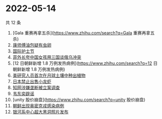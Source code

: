 # 2022-05-14

共 12 条

<!-- BEGIN -->
<!-- 最后更新时间 Sat May 14 2022 01:24:09 GMT+0800 (China Standard Time) -->

1. [Gala 重赛再拿五杀](https://www.zhihu.com/search?q=Gala 重赛再拿五杀)
1. [康师傅油包疑有虫卵](https://www.zhihu.com/search?q=康师傅油包疑有虫卵)
1. [国际护士节](https://www.zhihu.com/search?q=国际护士节)
1. [菲外长夸中国女孩用三国谈俄乌冲突](https://www.zhihu.com/search?q=菲外长夸中国女孩用三国谈俄乌冲突)
1. [12 日朝鲜新增 1.8 万例发热病例](https://www.zhihu.com/search?q=12 日朝鲜新增 1.8 万例发热病例)
1. [美研究人员首次在月球土壤中种出植物](https://www.zhihu.com/search?q=美研究人员首次在月球土壤中种出植物)
1. [日本禁止出售小龙虾](https://www.zhihu.com/search?q=日本禁止出售小龙虾)
1. [知网涉嫌垄断被立案调查](https://www.zhihu.com/search?q=知网涉嫌垄断被立案调查)
1. [韦东奕辟谣](https://www.zhihu.com/search?q=韦东奕辟谣)
1. [unity 股价崩盘](https://www.zhihu.com/search?q=unity 股价崩盘)
1. [朝鲜出现奥密克戎感染病例](https://www.zhihu.com/search?q=朝鲜出现奥密克戎感染病例)
1. [银河系中心超大黑洞照片发布](https://www.zhihu.com/search?q=银河系中心超大黑洞照片发布)

<!-- END -->
